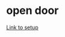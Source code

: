 # open door

[Link to setup](https://docs.google.com/document/d/1hq6ecPxO4ouXVWUxG0PkFbxTDiHBsH44sE12kSfLSIA/edit)

